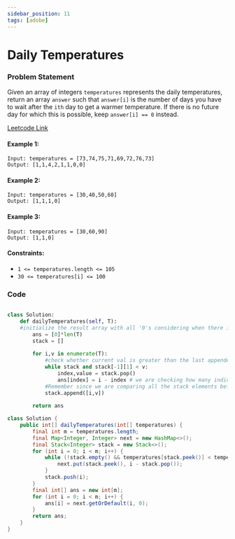 ```yaml
---
sidebar_position: 11
tags: [adobe]
---
```


# Daily Temperatures

### Problem Statement

Given an array of integers `temperatures` represents the daily temperatures, return an array `answer` such that `answer[i]` is the number of days you have to wait after the `ith` day to get a warmer temperature. If there is no future day for which this is possible, keep `answer[i] == 0` instead.

[Leetcode Link](https://leetcode.com/problems/daily-temperatures)

#### Example 1:
```
Input: temperatures = [73,74,75,71,69,72,76,73]
Output: [1,1,4,2,1,1,0,0]
```

#### Example 2:
```
Input: temperatures = [30,40,50,60]
Output: [1,1,1,0]
```

#### Example 3:
```
Input: temperatures = [30,60,90]
Output: [1,1,0]
```

#### Constraints:

- `1 <= temperatures.length <= 105`
- `30 <= temperatures[i] <= 100`

### Code

```python title="Python Code"

class Solution:
    def dailyTemperatures(self, T):
    #initialize the result array with all '0's considering when there is no bigger temperature
        ans = [0]*len(T) 
        stack = []
        
        for i,v in enumerate(T):
            #check whether current val is greater than the last appended stack value.  We will pop all the elements which is lesser than the current temp
            while stack and stack[-1][1] < v:
                index,value = stack.pop()
                ans[index] = i - index # we are checking how many indices we have crossed since we last have a lesser temperature
            #Remember since we are comparing all the stack elements before inserting,all the stack elements will have temperatures greater than the current value	
            stack.append([i,v])      
        
        return ans
```

```java title="Java Code"
class Solution {
    public int[] dailyTemperatures(int[] temperatures) {
        final int m = temperatures.length;
        final Map<Integer, Integer> next = new HashMap<>();
        final Stack<Integer> stack = new Stack<>();
        for (int i = 0; i < m; i++) {
            while (!stack.empty() && temperatures[stack.peek()] < temperatures[i]) {
                next.put(stack.peek(), i - stack.pop());
            }
            stack.push(i);
        }
        final int[] ans = new int[m];
        for (int i = 0; i < m; i++) {
            ans[i] = next.getOrDefault(i, 0);
        }
        return ans;
    }
}
```


